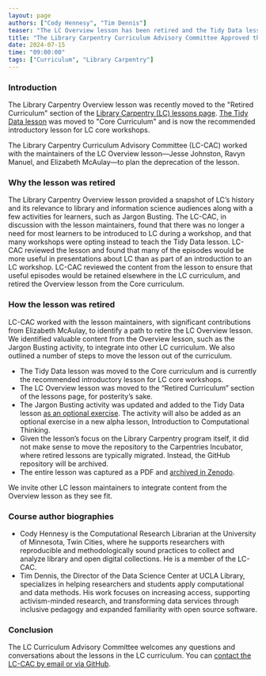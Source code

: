 ```yaml
---
layout: page
authors: ["Cody Hennesy", "Tim Dennis"]  
teaser: "The LC Overview lesson has been retired and the Tidy Data lesson is now the recommended introduction for core workshops."
title: "The Library Carpentry Curriculum Advisory Committee Approved the Retirement of the Library Carpentry Overview Lesson"
date: 2024-07-15
time: "09:00:00"
tags: ["Curriculum", "Library Carpentry"]
---
```


### Introduction
The Library Carpentry Overview lesson was recently moved to the "Retired Curriculum" section of the [Library Carpentry (LC) lessons page](https://librarycarpentry.org/lessons/). [The Tidy Data lesson](https://librarycarpentry.org/lc-spreadsheets/) was moved to "Core Curriculum" and is now the recommended introductory lesson for LC core workshops. 

The Library Carpentry Curriculum Advisory Committee (LC-CAC) worked with the maintainers of the LC Overview lesson—Jesse Johnston, Ravyn Manuel, and Elizabeth McAulay—to plan the deprecation of the lesson.

### Why the lesson was retired
The Library Carpentry Overview lesson provided a snapshot of LC’s history and its relevance to library and information science audiences along with a few activities for learners, such as Jargon Busting. The LC-CAC, in discussion with the lesson maintainers, found that there was no longer a need for most learners to be introduced to LC during a workshop, and that many workshops were opting instead to teach the Tidy Data lesson. LC-CAC reviewed the lesson and found that many of the episodes would be more useful in presentations about LC than as part of an introduction to an LC workshop. LC-CAC reviewed the content from the lesson to ensure that useful episodes would be retained elsewhere in the LC curriculum, and retired the Overview lesson from the Core curriculum. 

### How the lesson was retired
LC-CAC worked with the lesson maintainers, with significant contributions from Elizabeth McAulay, to identify a path to retire the LC Overview lesson. We identified valuable content from the Overview lesson, such as the Jargon Busting activity, to integrate into other LC curriculum. We also outlined a number of steps to move the lesson out of the curriculum. 
- The Tidy Data lesson was moved to the Core curriculum and is currently the recommended introductory lesson for LC core workshops. 
- The LC Overview lesson was moved to the “Retired Curriculum” section of the lessons page, for posterity’s sake. 
- The Jargon Busting activity was updated and added to the Tidy Data lesson [as an optional exercise](https://librarycarpentry.org/lc-spreadsheets/00-intro.html#jargon-busting-optional-not-included-in-timing). The activity will also be added as an optional exercise in a new alpha lesson, Introduction to Computational Thinking.
- Given the lesson’s focus on the Library Carpentry program itself, it did not make sense to move the repository to the Carpentries Incubator, where retired lessons are typically migrated. Instead, the GitHub repository will be archived. 
- The entire lesson was captured as a PDF and [archived in Zenodo](https://doi.org/10.5281/zenodo.11402855).

We invite other LC lesson maintainers to integrate content from the Overview lesson as they see fit.

### Course author biographies
- Cody Hennesy is the Computational Research Librarian at the University of Minnesota, Twin Cities, where he supports researchers with reproducible and methodologically sound practices to collect and analyze library and open digital collections. He is a member of the LC-CAC.
- Tim Dennis, the Director of the Data Science Center at UCLA Library, specializes in helping researchers and students apply computational and data methods. His work focuses on increasing access, supporting activism-minded research, and transforming data services through inclusive pedagogy and expanded familiarity with open source software.

### Conclusion
The LC Curriculum Advisory Committee welcomes any questions and conversations about the lessons in the LC curriculum. You can [contact the LC-CAC by email or via GitHub](https://github.com/LibraryCarpentry/curriculum-advisors/tree/main?tab=readme-ov-file#how-to-contact-the-curriculum-advisory-committee). 
